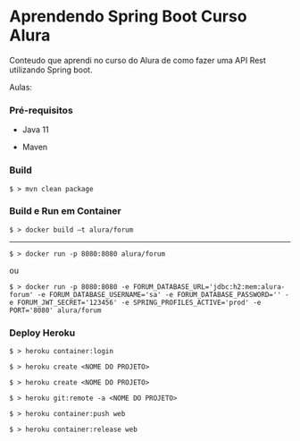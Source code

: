 # Aprendendo Spring Boot Curso Alura 

Conteudo que aprendi no curso do Alura de como fazer uma API Rest utilizando Spring boot.

Aulas:

### Pré-requisitos

- Java 11

- Maven

### Build

```shell
$ > mvn clean package
```

### Build e Run em Container

```shell
$ > docker build –t alura/forum
```

-----

```shell
$ > docker run -p 8080:8080 alura/forum
```
ou  

```shell
$ > docker run -p 8080:8080 -e FORUM_DATABASE_URL='jdbc:h2:mem:alura-forum' -e FORUM_DATABASE_USERNAME='sa' -e FORUM_DATABASE_PASSWORD='' -e FORUM_JWT_SECRET='123456' -e SPRING_PROFILES_ACTIVE='prod' -e PORT='8080' alura/forum
```

### Deploy Heroku 

```shell
$ > heroku container:login
```

```shell
$ > heroku create <NOME DO PROJETO> 
```

```shell
$ > heroku create <NOME DO PROJETO> 
```

```shell
$ > heroku git:remote -a <NOME DO PROJETO>   
```

```shell
$ > heroku container:push web   
```

```shell
$ > heroku container:release web 
```